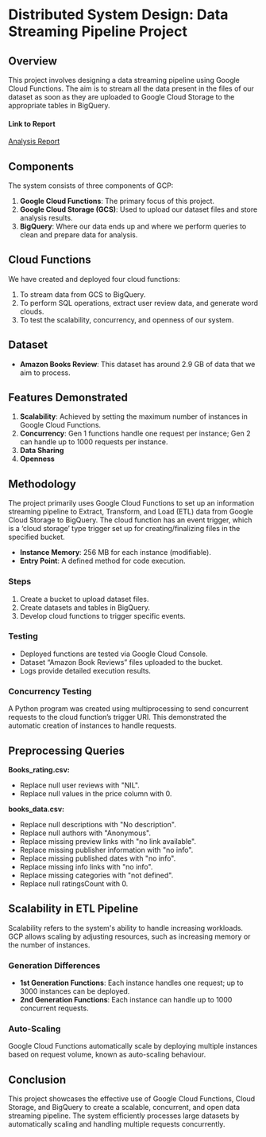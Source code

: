 # Distributed System Design: Data Streaming Pipeline Project


## Overview
This project involves designing a data streaming pipeline using Google Cloud Functions. The aim is to stream all the data present in the files of our dataset as soon as they are uploaded to Google Cloud Storage to the appropriate tables in BigQuery.

#### Link to Report 
[Analysis Report](Analysis/Analysis.md)


## Components
The system consists of three components of GCP:
1. **Google Cloud Functions**: The primary focus of this project.
2. **Google Cloud Storage (GCS)**: Used to upload our dataset files and store analysis results.
3. **BigQuery**: Where our data ends up and where we perform queries to clean and prepare data for analysis.

## Cloud Functions
We have created and deployed four cloud functions:
1. To stream data from GCS to BigQuery.
2. To perform SQL operations, extract user review data, and generate word clouds.
3. To test the scalability, concurrency, and openness of our system.

## Dataset
- **Amazon Books Review**: This dataset has around 2.9 GB of data that we aim to process.

## Features Demonstrated
1. **Scalability**: Achieved by setting the maximum number of instances in Google Cloud Functions.
2. **Concurrency**: Gen 1 functions handle one request per instance; Gen 2 can handle up to 1000 requests per instance.
3. **Data Sharing**
4. **Openness**

## Methodology
The project primarily uses Google Cloud Functions to set up an information streaming pipeline to Extract, Transform, and Load (ETL) data from Google Cloud Storage to BigQuery. The cloud function has an event trigger, which is a ‘cloud storage’ type trigger set up for creating/finalizing files in the specified bucket.

- **Instance Memory**: 256 MB for each instance (modifiable).
- **Entry Point**: A defined method for code execution.

### Steps
1. Create a bucket to upload dataset files.
2. Create datasets and tables in BigQuery.
3. Develop cloud functions to trigger specific events.

### Testing
- Deployed functions are tested via Google Cloud Console.
- Dataset “Amazon Book Reviews” files uploaded to the bucket.
- Logs provide detailed execution results.

### Concurrency Testing
A Python program was created using multiprocessing to send concurrent requests to the cloud function’s trigger URI. This demonstrated the automatic creation of instances to handle requests.

## Preprocessing Queries
**Books_rating.csv:**
- Replace null user reviews with "NIL".
- Replace null values in the price column with 0.

**books_data.csv:**
- Replace null descriptions with "No description".
- Replace null authors with "Anonymous".
- Replace missing preview links with "no link available".
- Replace missing publisher information with "no info".
- Replace missing published dates with "no info".
- Replace missing info links with "no info".
- Replace missing categories with "not defined".
- Replace null ratingsCount with 0.

## Scalability in ETL Pipeline
Scalability refers to the system's ability to handle increasing workloads. GCP allows scaling by adjusting resources, such as increasing memory or the number of instances.

### Generation Differences
- **1st Generation Functions**: Each instance handles one request; up to 3000 instances can be deployed.
- **2nd Generation Functions**: Each instance can handle up to 1000 concurrent requests.

### Auto-Scaling
Google Cloud Functions automatically scale by deploying multiple instances based on request volume, known as auto-scaling behaviour.

## Conclusion
This project showcases the effective use of Google Cloud Functions, Cloud Storage, and BigQuery to create a scalable, concurrent, and open data streaming pipeline. The system efficiently processes large datasets by automatically scaling and handling multiple requests concurrently.

